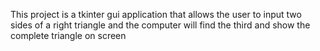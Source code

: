 This project is a tkinter gui application that allows the user to input two sides of a right triangle and the computer will find the third and show the complete triangle on screen
